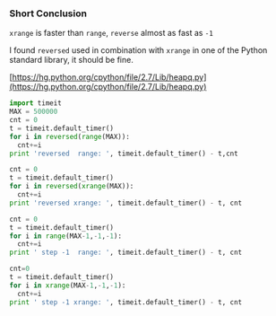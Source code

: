 
### Short Conclusion ###

`xrange` is faster than `range`, `reverse` almost as fast as `-1`

I found `reversed` used in combination with `xrange` in one of the Python standard library, it should be fine.

[https://hg.python.org/cpython/file/2.7/Lib/heapq.py](https://hg.python.org/cpython/file/2.7/Lib/heapq.py)


```python
import timeit
MAX = 500000
cnt = 0
t = timeit.default_timer()
for i in reversed(range(MAX)):
  cnt+=i
print 'reversed  range: ', timeit.default_timer() - t,cnt

cnt = 0
t = timeit.default_timer()
for i in reversed(xrange(MAX)):
  cnt+=i
print 'reversed xrange: ', timeit.default_timer() - t, cnt

cnt = 0
t = timeit.default_timer()
for i in range(MAX-1,-1,-1):
  cnt+=i
print ' step -1  range: ', timeit.default_timer() - t, cnt

cnt=0
t = timeit.default_timer()
for i in xrange(MAX-1,-1,-1):
  cnt+=i
print ' step -1 xrange: ', timeit.default_timer() - t, cnt
```
